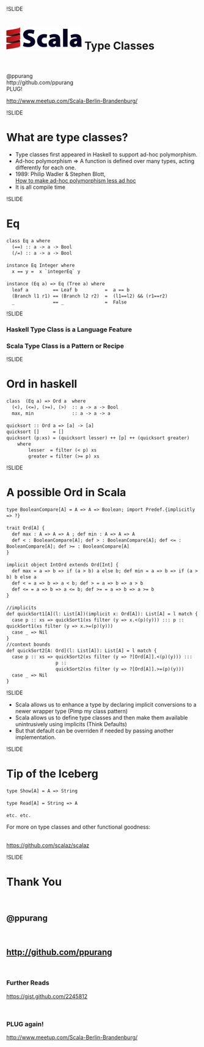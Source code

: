 !SLIDE
# <img src="typeclass/scala-logo.png"/> Type Classes 

<br/>
<br/>
@ppurang
<br/>
http://github.com/ppurang

<br/>
PLUG!

<a href="http://www.meetup.com/Scala-Berlin-Brandenburg/">http://www.meetup.com/Scala-Berlin-Brandenburg/</a>

!SLIDE

# What are type classes?

+ Type classes first appeared in Haskell to support ad-hoc polymorphism.
+ Ad-hoc polymorphism => A function is defined over many types, acting differently for each one. 
+ 1989: Philip Wadler & Stephen Blott, <nobr>
<a href="http://homepages.inf.ed.ac.uk/wadler/papers/class/class.ps">How to make ad-hoc polymorphism less ad hoc</a></nobr>
+ It is all compile time


!SLIDE

# Eq

    class Eq a where
      (==) :: a -> a -> Bool
      (/=) :: a -> a -> Bool

    instance Eq Integer where 
      x == y =  x `integerEq` y

    instance (Eq a) => Eq (Tree a) where 
      leaf a         == Leaf b          =  a == b
      (Branch l1 r1) == (Branch l2 r2)  =  (l1==l2) && (r1==r2)
      _              == _               =  False


!SLIDE

### Haskell Type Class is a Language Feature

### Scala Type Class is a Pattern or Recipe 


!SLIDE

# Ord in haskell

    class  (Eq a) => Ord a  where
      (<), (<=), (>=), (>)  :: a -> a -> Bool
      max, min              :: a -> a -> a

    quicksort :: Ord a => [a] -> [a]
    quicksort []     = []
    quicksort (p:xs) = (quicksort lesser) ++ [p] ++ (quicksort greater)
        where
            lesser  = filter (< p) xs
            greater = filter (>= p) xs






!SLIDE


# A possible Ord in Scala
    type BooleanCompare[A] = A => A => Boolean; import Predef.{implicitly => ?}

    trait Ord[A] {
      def max : A => A => A ; def min : A => A => A
      def < : BooleanCompare[A]; def > : BooleanCompare[A]; def <= : BooleanCompare[A]; def >= : BooleanCompare[A]
    }

    implicit object IntOrd extends Ord[Int] {
      def max = a => b => if (a > b) a else b; def min = a => b => if (a > b) b else a
      def < = a => b => a < b; def > = a => b => a > b
      def <= = a => b => a <= b; def >= = a => b => a >= b
    }

    //implicits
    def quickSort1[A](l: List[A])(implicit x: Ord[A]): List[A] = l match {
      case p :: xs => quickSort1(xs filter (y => x.<(p)(y))) ::: p :: quickSort1(xs filter (y => x.>=(p)(y)))
      case _ => Nil
    }
    //context bounds
    def quickSort2[A: Ord](l: List[A]): List[A] = l match {
      case p :: xs => quickSort2(xs filter (y => ?[Ord[A]].<(p)(y))) ::: 
                      p :: 
                      quickSort2(xs filter (y => ?[Ord[A]].>=(p)(y)))
      case _ => Nil
    }



!SLIDE


+ Scala allows us to enhance a type by declaring implicit conversions to a newer wrapper type <nobr>(Pimp my class pattern)</nobr>
+ Scala allows us to define type classes and then make them available unintrusively using implicits (Think Defaults)
+ But that default can be overriden if needed by passing another implementation.

!SLIDE

# Tip of the Iceberg

    
    type Show[A] = A => String
    
    type Read[A] = String => A
    
    etc. etc.
    
For more on type classes and other functional goodness:

<br/>
<a href="https://github.com/scalaz/scalaz">https://github.com/scalaz/scalaz</a>
  

      
!SLIDE

# Thank You
<br>

## @ppurang

<br/>

## http://github.com/ppurang


<br>

### Further Reads
<a href="https://gist.github.com/2245812">https://gist.github.com/2245812</a>

<br>

### PLUG again!
<a href="http://www.meetup.com/Scala-Berlin-Brandenburg/">http://www.meetup.com/Scala-Berlin-Brandenburg/</a>

